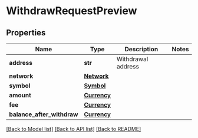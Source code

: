 # WithdrawRequestPreview

## Properties
Name | Type | Description | Notes
------------ | ------------- | ------------- | -------------
**address** | **str** | Withdrawal address | 
**network** | [**Network**](Network.md) |  | 
**symbol** | [**Symbol**](Symbol.md) |  | 
**amount** | [**Currency**](Currency.md) |  | 
**fee** | [**Currency**](Currency.md) |  | 
**balance_after_withdraw** | [**Currency**](Currency.md) |  | 

[[Back to Model list]](../README.md#documentation-for-models) [[Back to API list]](../README.md#documentation-for-api-endpoints) [[Back to README]](../README.md)


